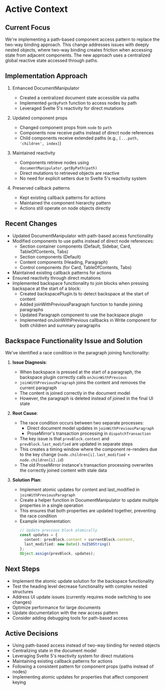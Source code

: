 # Active Context

## Current Focus
We're implementing a path-based component access pattern to replace the two-way binding approach. This change addresses issues with deeply nested objects, where two-way binding creates friction when accessing state from adjacent components. The new approach uses a centralized global reactive state accessed through paths.

## Implementation Approach
1. Enhanced DocumentManipulator
   - Created a centralized document state accessible via paths
   - Implemented `getByPath` function to access nodes by path
   - Leveraged Svelte 5's reactivity for direct mutations

2. Updated component props
   - Changed component props from `node` to `path`
   - Components now receive paths instead of direct node references
   - Child components receive extended paths (e.g., `[...path, 'children', index]`)

3. Maintained reactivity
   - Components retrieve nodes using `documentManipulator.getByPath(path)`
   - Direct mutations to retrieved objects are reactive
   - No need for explicit setters due to Svelte 5's reactivity system

4. Preserved callback patterns
   - Kept existing callback patterns for actions
   - Maintained the component hierarchy pattern
   - Actions still operate on node objects directly

## Recent Changes
- Updated DocumentManipulator with path-based access functionality
- Modified components to use paths instead of direct node references:
  - Section container components (Default, Sidebar, Card, TableOfContents, Tabs)
  - Section components (Default)
  - Content components (Heading, Paragraph)
  - Control components (for Card, TableOfContents, Tabs)
- Maintained existing callback patterns for actions
- Ensured reactivity through direct mutations
- Implemented backspace functionality to join blocks when pressing backspace at the start of a block:
  - Created backspacePlugin.ts to detect backspace at the start of content
  - Added joinWithPreviousParagraph function to handle joining paragraphs
  - Updated Paragraph component to use the backspace plugin
  - Implemented onJoinWithPrevious callbacks in Write component for both children and summary paragraphs

## Backspace Functionality Issue and Solution
We've identified a race condition in the paragraph joining functionality:

1. **Issue Diagnosis**:
   - When backspace is pressed at the start of a paragraph, the backspace plugin correctly calls `onJoinWithPrevious`
   - `joinWithPreviousParagraph` joins the content and removes the current paragraph
   - The content is joined correctly in the document model
   - However, the paragraph is deleted instead of joined in the final UI state

2. **Root Cause**:
   - The race condition occurs between two separate processes:
     - Direct document model updates in `joinWithPreviousParagraph`
     - ProseMirror's transaction processing in `dispatchTransaction`
   - The key issue is that `prevBlock.content` and `prevBlock.last_modified` are updated in separate steps
   - This creates a timing window where the component re-renders due to the key change (`node.children[i].last_modified + node.children[i].id`)
   - The old ProseMirror instance's transaction processing overwrites the correctly joined content with stale data

3. **Solution Plan**:
   - Implement atomic updates for content and last_modified in `joinWithPreviousParagraph`
   - Create a helper function in DocumentManipulator to update multiple properties in a single operation
   - This ensures that both properties are updated together, preventing the race condition
   - Example implementation:
     ```typescript
     // Update previous block atomically
     const updates = {
       content: prevBlock.content + currentBlock.content,
       last_modified: new Date().toISOString()
     };
     Object.assign(prevBlock, updates);
     ```

## Next Steps
- Implement the atomic update solution for the backspace functionality
- Test the heading level decrease functionality with complex nested structures
- Address UI update issues (currently requires mode switching to see changes)
- Optimize performance for large documents
- Update documentation with the new access pattern
- Consider adding debugging tools for path-based access

## Active Decisions
- Using path-based access instead of two-way binding for nested objects
- Centralizing state in the document model
- Leveraging Svelte 5's reactivity system for direct mutations
- Maintaining existing callback patterns for actions
- Following a consistent pattern for component props (paths instead of nodes)
- Implementing atomic updates for properties that affect component keying
